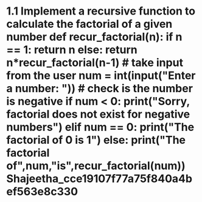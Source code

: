# 1.1 Implement a recursive function to calculate the factorial of a given number def recur_factorial(n): if n == 1: return n else: return n*recur_factorial(n-1) # take input from the user num = int(input("Enter a number: ")) # check is the number is negative if num < 0: print("Sorry, factorial does not exist for negative numbers") elif num == 0: print("The factorial of 0 is 1") else: print("The factorial of",num,"is",recur_factorial(num)) Shajeetha_cce19107f77a75f840a4bef563e8c330
